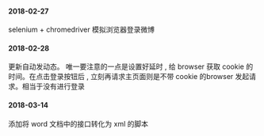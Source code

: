 #### 2018-02-27

selenium + chromedriver 模拟浏览器登录微博

#### 2018-02-28
更新自动发动态。
唯一要注意的一点是设置好延时 , 给 browser 获取 cookie 的时间。在点击登录按钮后 , 立刻再请求主页面则是不带 cookie 的browser 发起请求。相当于没有进行登录

#### 2018-03-14
添加将 word 文档中的接口转化为 xml 的脚本
